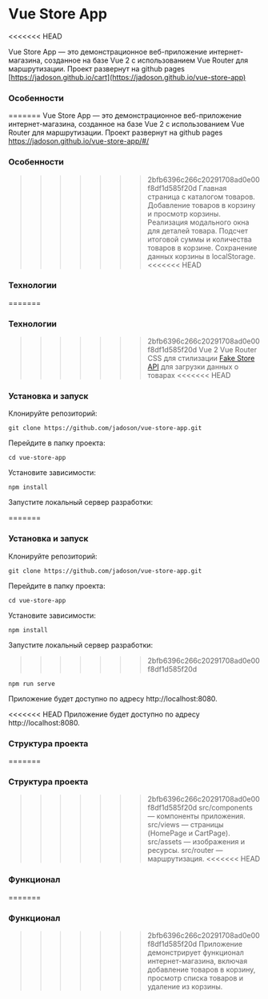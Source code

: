 # Vue Store App
<<<<<<< HEAD

Vue Store App — это демонстрационное веб-приложение интернет-магазина, созданное на базе Vue 2 с использованием Vue Router для маршрутизации.
Проект развернут на github pages [https://jadoson.github.io/cart](https://jadoson.github.io/vue-store-app)

### Особенности

=======
 Vue Store App — это демонстрационное веб-приложение интернет-магазина, созданное на базе Vue 2 с использованием Vue Router для маршрутизации.
Проект развернут на github pages https://jadoson.github.io/vue-store-app/#/
### Особенности
>>>>>>> 2bfb6396c266c20291708ad0e00f8df1d585f20d
Главная страница с каталогом товаров.
Добавление товаров в корзину и просмотр корзины.
Реализация модального окна для деталей товара.
Подсчет итоговой суммы и количества товаров в корзине.
Сохранение данных корзины в localStorage.
<<<<<<< HEAD

### Технологии

=======
### Технологии
>>>>>>> 2bfb6396c266c20291708ad0e00f8df1d585f20d
Vue 2
Vue Router
CSS для стилизации
[Fake Store API](https://fakestoreapi.com/) для загрузки данных о товарах
<<<<<<< HEAD

### Установка и запуск

Клонируйте репозиторий:

```
git clone https://github.com/jadoson/vue-store-app.git
```

Перейдите в папку проекта:

```
cd vue-store-app
```

Установите зависимости:

```
npm install
```

Запустите локальный сервер разработки:

=======
### Установка и запуск
Клонируйте репозиторий:
```
git clone https://github.com/jadoson/vue-store-app.git
```
Перейдите в папку проекта:
```
cd vue-store-app
```
Установите зависимости:
```
npm install
```
Запустите локальный сервер разработки:
>>>>>>> 2bfb6396c266c20291708ad0e00f8df1d585f20d
```
npm run serve
```
Приложение будет доступно по адресу http://localhost:8080.

<<<<<<< HEAD
Приложение будет доступно по адресу http://localhost:8080.

### Структура проекта

=======
### Структура проекта
>>>>>>> 2bfb6396c266c20291708ad0e00f8df1d585f20d
src/components — компоненты приложения.
src/views — страницы (HomePage и CartPage).
src/assets — изображения и ресурсы.
src/router — маршрутизация.
<<<<<<< HEAD

### Функционал

=======
### Функционал
>>>>>>> 2bfb6396c266c20291708ad0e00f8df1d585f20d
Приложение демонстрирует функционал интернет-магазина, включая добавление товаров в корзину, просмотр списка товаров и удаление из корзины.
